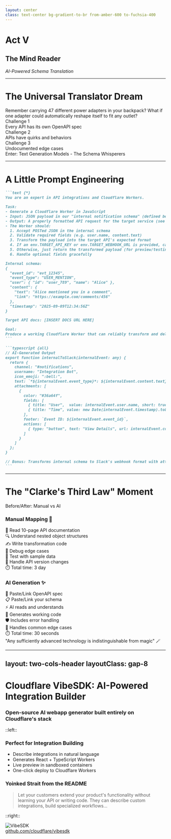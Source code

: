 ```yaml
---
layout: center
class: text-center bg-gradient-to-br from-amber-600 to-fuchsia-400
---
```


# Act V

## The Mind Reader

_AI-Powered Schema Translation_

<!-- speaker:
"Act Five: The Mind Reader."
Now we're going to see how AI can write these adapters for us automatically.
Tone: Excitement about AI augmentation.
Transition: "Remember carrying 47 adapters? What if one could reshape itself..."
-->

---

# The Universal Translator Dream

<div class="mb-8 font-bold">Remember carrying 47 different power adapters in your backpack? What if one adapter could automatically reshape itself to fit any outlet?</div>

<div class="grid grid-cols-3 gap-6 mb-8">

<div v-click="1" class="p-4 bg-red-100 dark:bg-rose-500 rounded-lg text-center">
<tabler-book-2 class="text-2xl mb-2" />
<div class="font-bold">Challenge 1</div>
<div class="text-sm">Every API has its own OpenAPI spec</div>
</div>

<div v-click="2" class="p-4 bg-indigo-100 dark:bg-indigo-500 rounded-lg text-center">
<tabler-mood-smile class="text-2xl mb-2" />
<div class="font-bold">Challenge 2</div>
<div class="text-sm">APIs have quirks and behaviors</div>
</div>

<div v-click="3" class="p-4 bg-violet-100 dark:bg-violet-500 rounded-lg text-center">
<tabler-help-circle class="text-2xl mb-2" />
<div class="font-bold">Challenge 3</div>
<div class="text-sm">Undocumented edge cases</div>
</div>

</div>

<v-click at="4">

<div class="text-center text-xl">
Enter: <span class="font-bold text-2xl">Text Generation Models - The Schema Whisperers</span> <tabler-sparkles class="inline-block" />
</div>

</v-click>

<!-- speaker:
"Remember traveling internationally with 47 different power adapters? You're standing in a Tokyo hotel room at 2am, desperately trying to find the right adapter so you can charge your laptop for tomorrow's presentation."
"That's what writing API integrations feels like. Every API is a different country with a different outlet shape."
Walk through the three challenges: "Challenge 1: Every API has its own OpenAPI spec — sometimes 500 pages long. Challenge 2: APIs have quirks. Slack's 'blocks' API is completely different from their 'attachments' API, which is deprecated but still widely used. Challenge 3: Undocumented edge cases. Like when Salesforce silently truncates field names to 40 characters, but only in production, not in their sandbox."
"I've spent weeks of my career just reading API documentation. Weeks."
Pause: "Enter: Text Generation Models — The Schema Whisperers."
"And I want to be clear — this isn't hype. This is where AI stops being a buzzword and starts being incredibly useful."
Tone: Setting up AI as the practical solution to a real problem.
Transition: "Let me show you how simple this actually is..."
-->

---

# A Little Prompt Engineering

<div class="ai-codegen">

````md magic-move {lines: true}{maxHeight:'400px'}
```text {*}
You are an expert in API integrations and Cloudflare Workers.

Task:
- Generate a Cloudflare Worker in JavaScript
- Input: JSON payload in our "internal notification schema" (defined below)
- Output: A properly formatted API request for the target service (see docs link below)
- The Worker should:
  1. Accept POSTed JSON in the internal schema
  2. Validate required fields (e.g. user.name, content.text)
  3. Transform the payload into the target API's expected format
  4. If an env.TARGET_API_KEY or env.TARGET_WEBHOOK_URL is provided, call the target API
  5. Otherwise, just return the transformed payload (for preview/testing)
  6. Handle optional fields gracefully

Internal schema:
{
  "event_id": "evt_12345",
  "event_type": "USER_MENTION",
  "user": { "id": "user_789", "name": "Alice" },
  "content": {
    "text": "Alice mentioned you in a comment",
    "link": "https://example.com/comments/456"
  },
  "timestamp": "2025-09-09T12:34:56Z"
}

Target API docs: [INSERT DOCS URL HERE]

Goal:
Produce a working Cloudflare Worker that can reliably transform and deliver notifications from our schema into the target service's API.
```

```typescript {all}
// AI-Generated Output
export function internalToSlack(internalEvent: any) {
  return {
    channel: "#notifications",
    username: "Integration Bot",
    icon_emoji: ":bell:",
    text: `*${internalEvent.event_type}*: ${internalEvent.content.text}`,
    attachments: [
      {
        color: "#36a64f",
        fields: [
          { title: "User",  value: internalEvent.user.name, short: true  },
          { title: "Time", value: new Date(internalEvent.timestamp).toLocaleString(), short: true }
        ],
        footer: `Event ID: ${internalEvent.event_id}`,
        actions: [
          { type: "button", text: "View Details", url: internalEvent.content.link }
        ]
      }
    ]
  };
}

// Bonus: Transforms internal schema to Slack's webhook format with attachments!
```
````

</div>

<!-- speaker:
"A little prompt engineering. And I do mean 'little'."
Read the prompt slowly: "You are an expert in API integrations and Cloudflare Workers. Task: Generate a Worker that transforms from our internal schema to the target API's format."
"That's it. No complex prompt. No chain-of-thought reasoning. Just: here's my schema, here's their docs, write the code."
Point to the internal schema: "This is what our app produces. Simple notification format. User, content, timestamp."
"And we give the AI a link to Slack's documentation. That 500-page documentation we talked about? The AI reads it. All of it. In seconds."
Show the generated output: "And look what it produces. Perfect Slack webhook format. Attachments with color coding. Fields for user and time. Footer with the event ID. Even includes action buttons."
"But here's what blows my mind..." Pause for effect: "I didn't ask it to include attachments. I didn't ask for color coding. I didn't specify action buttons."
"The AI read Slack's docs, understood the best practices, and generated code that follows them. It's not just translating fields — it's understanding intent."
Tone: This is legitimately impressive, not hype.
Transition: "Let's talk about what this actually means in practice..."
-->

---

# The "Clarke's Third Law" Moment

<div class="text-center mb-8">

<div class="text-2xl mb-6 font-bold">Before/After: Manual vs AI</div>

</div>

<div class="grid grid-cols-2 gap-8">

<div class="p-6 bg-rose-100 dark:bg-rose-600 rounded-lg">

### **Manual Mapping** 😤

<div class="space-y-3 mt-4 text-sm">
<div>📖 Read 10-page API documentation</div>
<div>🔍 Understand nested object structures</div>
<div>✍️ Write transformation code</div>
<div>🐛 Debug edge cases</div>
<div>🧪 Test with sample data</div>
<div>🔄 Handle API version changes</div>
<div>⏱️ <span class="font-bold">Total time:</span> 3 day</div>
</div>

</div>

<div class="p-6 bg-green-100 dark:bg-emerald-600 rounded-lg">

### **AI Generation** ✨

<div class="space-y-3 mt-4 text-sm">
<div>🤖 Paste/Link OpenAPI spec</div>
<div>📋 Paste/Link your schema</div>
<div>⚡ AI reads and understands</div>
<div>🎯 Generates working code</div>
<div>🛡️ Includes error handling</div>
<div>🔮 Handles common edge cases</div>
<div>⏱️ <span class="font-bold">Total time:</span> 30 seconds</div>
</div>

</div>

</div>

<v-click>

<div class="text-center mt-8 text-2xl">
<span class="font-bold">"Any sufficiently advanced technology is indistinguishable from magic"</span> 🪄
</div>

</v-click>

<!-- speaker:
"Before/After: Manual vs AI. Let's be honest about what the old way actually looked like."
Manual: "Day 1: Read the 10-page API documentation. Day 2: Realize there's a 40-page 'Advanced Concepts' guide you also need. Day 3: Actually write the code. Day 4: Debug why nested objects aren't serializing correctly. Day 5: Discover that their example in the docs has a typo and has been wrong for 2 years."
"I'm not exaggerating. I've had this exact experience with a major payment provider. Their docs had a typo in the authentication example. For 2 years. Thousands of developers copy-pasted broken code."
AI: "30 seconds. Paste the OpenAPI spec. Paste your schema. Hit generate. Working code. With error handling. With edge cases covered."
"And here's the kicker: the AI doesn't copy-paste the typo. It understands what the code is trying to do and generates the correct version."
Read Clarke's Third Law slowly: "Any sufficiently advanced technology is indistinguishable from magic."
"I want to be clear — I'm not saying AI is perfect. But for this specific task? Reading documentation and generating adapter code? It's transformative."
"The time savings are real. 3 days → 30 seconds is a 600x productivity gain. That's not incremental improvement. That's a fundamental shift."
Tone: Genuine awe, but grounded in practical experience.
Transition: "And speaking of real tools that make this possible..."
-->

---
layout: two-cols-header
layoutClass: gap-8
---

# Cloudflare VibeSDK: AI-Powered Integration Builder
### Open-source AI webapp generator built entirely on Cloudflare's stack

::left::

<div class="space-y-4">

<v-click at="1">

### Perfect for Integration Building

- Describe integrations in natural language
- Generates React + TypeScript Workers
- Live preview in sandboxed containers
- One-click deploy to Cloudflare Workers

</v-click>

<v-click at="2">

### Yoinked Strait from the README


> Let your customers extend your product's functionality without learning your API or writing code. They can describe custom integrations, build specialized workflows...

</v-click>

</div>

::right::

<div class="flex flex-col items-center justify-center h-full">
<img src="https://opengraph.githubassets.com/1/cloudflare/vibesdk" alt="VibeSDK" class="rounded-lg shadow-lg max-w-full" />
<div class="mt-4 text-center">
<a href="https://github.com/cloudflare/vibesdk" target="_blank" class="font-mono text-sm opacity-75 hover:opacity-100">
github.com/cloudflare/vibesdk
</a>
</div>
</div>

<!-- speaker:
"And speaking of real tools that make this possible... Cloudflare just released VibeSDK."
"It's an open-source AI webapp generator built entirely on the Cloudflare stack. And they specifically call out integration building as a core use case."
"Here's what makes it powerful: You describe what you want in natural language. 'Build me an integration that transforms Stripe webhooks into Slack notifications.' It generates the code. Shows you a live preview. One-click deploy."
"And under the hood? It's using Durable Objects to run stateful AI agents. It goes through iterative phases: planning, foundation, components, integration, optimization."
"Notice that integration is a first-class phase. They're not treating adapters as an afterthought. They're baking them into the development workflow."
"This is the future. Not 'write an integration by hand over 3 days.' But 'describe what you need, AI generates it, deploy in minutes.'"
Tone: This is validation that the approach we're discussing is being adopted by major infrastructure providers.
Transition: "But the real magic isn't just speed. It's the network effects that happen when everyone can generate adapters..."
-->
